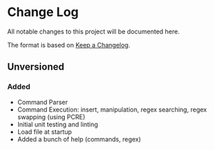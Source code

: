 # Change Log
All notable changes to this project will be documented here.

The format is based on [Keep a Changelog](http://keepachangelog.com/).

## Unversioned
### Added
- Command Parser
- Command Execution: insert, manipulation, regex searching, regex swapping (using PCRE)
- Initial unit testing and linting
- Load file at startup
- Added a bunch of help (commands, regex)
